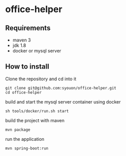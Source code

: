 office-helper
=============

Requirements
------------

- maven 3
- jdk 1.8
- docker or mysql server


How to install
--------------

Clone the repository and cd into it

    git clone git@github.com:syouon/office-helper.git
    cd office-helper

build and start the mysql server container using docker

    sh tools/docker/run.sh start

build the project with maven

    mvn package

run the application

    mvn spring-boot:run
